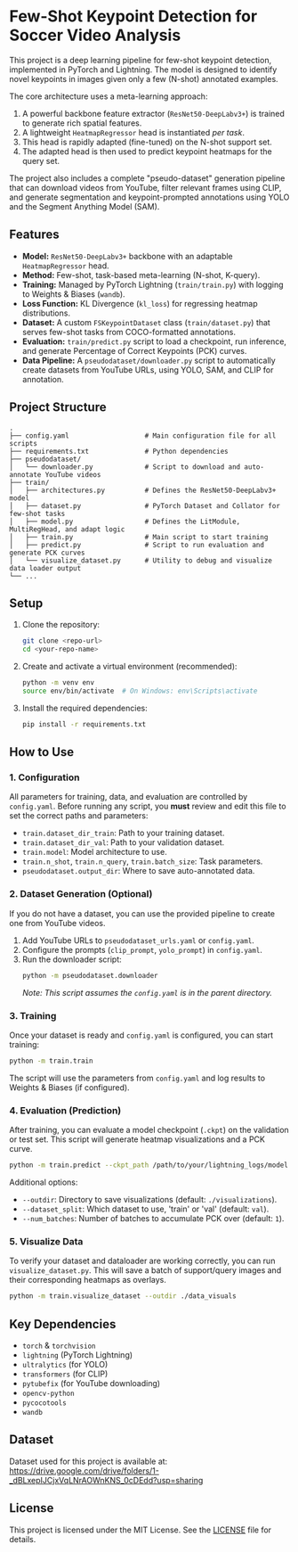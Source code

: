 # Few-Shot Keypoint Detection for Soccer Video Analysis

This project is a deep learning pipeline for few-shot keypoint detection, implemented in PyTorch and Lightning. The model is designed to identify novel keypoints in images given only a few (N-shot) annotated examples.

The core architecture uses a meta-learning approach:

1.  A powerful backbone feature extractor (`ResNet50-DeepLabv3+`) is trained to generate rich spatial features.
2.  A lightweight `HeatmapRegressor` head is instantiated *per task*.
3.  This head is rapidly adapted (fine-tuned) on the N-shot support set.
4.  The adapted head is then used to predict keypoint heatmaps for the query set.

The project also includes a complete "pseudo-dataset" generation pipeline that can download videos from YouTube, filter relevant frames using CLIP, and generate segmentation and keypoint-prompted annotations using YOLO and the Segment Anything Model (SAM).

## Features

  * **Model:** `ResNet50-DeepLabv3+` backbone with an adaptable `HeatmapRegressor` head.
  * **Method:** Few-shot, task-based meta-learning (N-shot, K-query).
  * **Training:** Managed by PyTorch Lightning (`train/train.py`) with logging to Weights & Biases (`wandb`).
  * **Loss Function:** KL Divergence (`kl_loss`) for regressing heatmap distributions.
  * **Dataset:** A custom `FSKeypointDataset` class (`train/dataset.py`) that serves few-shot tasks from COCO-formatted annotations.
  * **Evaluation:** `train/predict.py` script to load a checkpoint, run inference, and generate Percentage of Correct Keypoints (PCK) curves.
  * **Data Pipeline:** A `pseudodataset/downloader.py` script to automatically create datasets from YouTube URLs, using YOLO, SAM, and CLIP for annotation.

## Project Structure

```
.
├── config.yaml                   # Main configuration file for all scripts
├── requirements.txt              # Python dependencies
├── pseudodataset/
│   └── downloader.py             # Script to download and auto-annotate YouTube videos
├── train/
│   ├── architectures.py          # Defines the ResNet50-DeepLabv3+ model
│   ├── dataset.py                # PyTorch Dataset and Collator for few-shot tasks
│   ├── model.py                  # Defines the LitModule, MultiRegHead, and adapt logic
│   ├── train.py                  # Main script to start training
│   ├── predict.py                # Script to run evaluation and generate PCK curves
│   └── visualize_dataset.py      # Utility to debug and visualize data loader output
└── ...
```

## Setup

1.  Clone the repository:

    ```bash
    git clone <repo-url>
    cd <your-repo-name>
    ```

2.  Create and activate a virtual environment (recommended):

    ```bash
    python -m venv env
    source env/bin/activate  # On Windows: env\Scripts\activate
    ```

3.  Install the required dependencies:

    ```bash
    pip install -r requirements.txt
    ```

## How to Use

### 1\. Configuration

All parameters for training, data, and evaluation are controlled by `config.yaml`. Before running any script, you **must** review and edit this file to set the correct paths and parameters:

  * `train.dataset_dir_train`: Path to your training dataset.
  * `train.dataset_dir_val`: Path to your validation dataset.
  * `train.model`: Model architecture to use.
  * `train.n_shot`, `train.n_query`, `train.batch_size`: Task parameters.
  * `pseudodataset.output_dir`: Where to save auto-annotated data.

### 2\. Dataset Generation (Optional)

If you do not have a dataset, you can use the provided pipeline to create one from YouTube videos.

1.  Add YouTube URLs to `pseudodataset_urls.yaml` or `config.yaml`.
2.  Configure the prompts (`clip_prompt`, `yolo_prompt`) in `config.yaml`.
3.  Run the downloader script:
    ```bash
    python -m pseudodataset.downloader
    ```
    *Note: This script assumes the `config.yaml` is in the parent directory.*

### 3\. Training

Once your dataset is ready and `config.yaml` is configured, you can start training:

```bash
python -m train.train
```

The script will use the parameters from `config.yaml` and log results to Weights & Biases (if configured).

### 4\. Evaluation (Prediction)

After training, you can evaluate a model checkpoint (`.ckpt`) on the validation or test set. This script will generate heatmap visualizations and a PCK curve.

```bash
python -m train.predict --ckpt_path /path/to/your/lightning_logs/model.ckpt
```

Additional options:

  * `--outdir`: Directory to save visualizations (default: `./visualizations`).
  * `--dataset_split`: Which dataset to use, 'train' or 'val' (default: `val`).
  * `--num_batches`: Number of batches to accumulate PCK over (default: `1`).

### 5\. Visualize Data

To verify your dataset and dataloader are working correctly, you can run `visualize_dataset.py`. This will save a batch of support/query images and their corresponding heatmaps as overlays.

```bash
python -m train.visualize_dataset --outdir ./data_visuals
```

## Key Dependencies

  * `torch` & `torchvision`
  * `lightning` (PyTorch Lightning)
  * `ultralytics` (for YOLO)
  * `transformers` (for CLIP)
  * `pytubefix` (for YouTube downloading)
  * `opencv-python`
  * `pycocotools`
  * `wandb`

## Dataset

Dataset used for this project is available at:
https://drive.google.com/drive/folders/1-_dBLxepIJCjxVqLNrAOWnKNS_0cDEdd?usp=sharing

## License

This project is licensed under the MIT License. See the [LICENSE](https://www.google.com/search?q=LICENSE) file for details.
